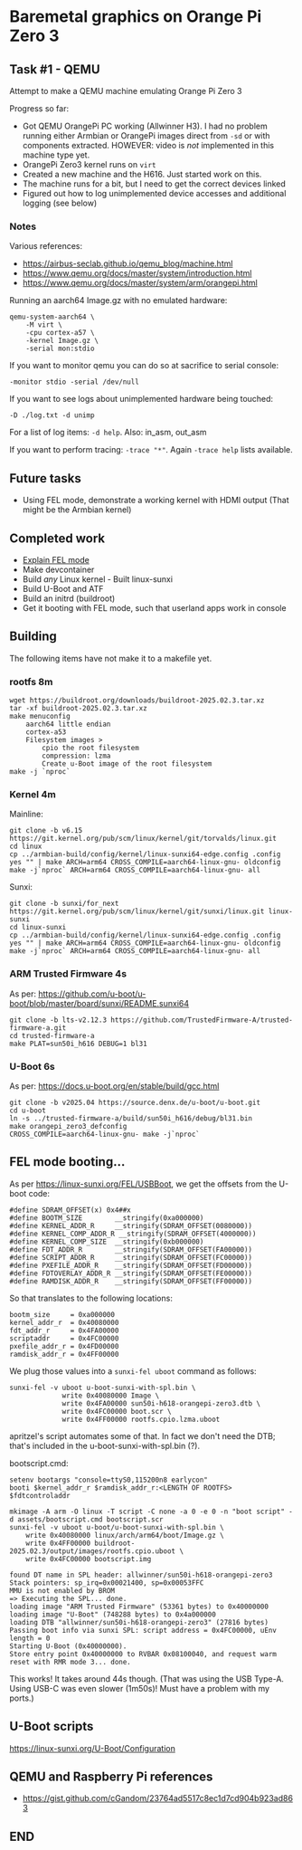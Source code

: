 # Baremetal graphics on Orange Pi Zero 3

## Task #1 - QEMU

Attempt to make a QEMU machine emulating Orange Pi Zero 3

Progress so far:

* Got QEMU OrangePi PC working (Allwinner H3). I had no problem running either
  Armbian or OrangePi images direct from `-sd` or with components extracted.
  HOWEVER: video is *not* implemented in this machine type yet.
* OrangePi Zero3 kernel runs on `virt`
* Created a new machine and the H616. Just started work on this.
* The machine runs for a bit, but I need to get the correct devices linked
* Figured out how to log unimplemented device accesses and additional logging
  (see below)

### Notes

Various references:

* https://airbus-seclab.github.io/qemu_blog/machine.html
* https://www.qemu.org/docs/master/system/introduction.html
* https://www.qemu.org/docs/master/system/arm/orangepi.html

Running an aarch64 Image.gz with no emulated hardware:

```
qemu-system-aarch64 \
    -M virt \
    -cpu cortex-a57 \
    -kernel Image.gz \
    -serial mon:stdio
```

If you want to monitor qemu you can do so at sacrifice to serial console:

```
-monitor stdio -serial /dev/null
```

If you want to see logs about unimplemented hardware being touched:

```
-D ./log.txt -d unimp
```

For a list of log items: `-d help`. Also: in_asm, out_asm

If you want to perform tracing: `-trace "*"`. Again `-trace help` lists available.

## Future tasks

* Using FEL mode, demonstrate a working kernel with HDMI output
  (That might be the Armbian kernel)

## Completed work

* [Explain FEL mode](docs/FEL.md)
* Make devcontainer
* Build *any* Linux kernel - Built linux-sunxi
* Build U-Boot and ATF
* Build an initrd (buildroot)
* Get it booting with FEL mode, such that userland apps work in console

## Building

The following items have not make it to a makefile yet.

### rootfs 8m

```
wget https://buildroot.org/downloads/buildroot-2025.02.3.tar.xz
tar -xf buildroot-2025.02.3.tar.xz
make menuconfig
    aarch64 little endian
    cortex-a53
    Filesystem images >
        cpio the root filesystem
        compression: lzma
        Create u-Boot image of the root filesystem
make -j `nproc`
```

### Kernel 4m

Mainline:

```
git clone -b v6.15 https://git.kernel.org/pub/scm/linux/kernel/git/torvalds/linux.git
cd linux
cp ../armbian-build/config/kernel/linux-sunxi64-edge.config .config
yes "" | make ARCH=arm64 CROSS_COMPILE=aarch64-linux-gnu- oldconfig
make -j`nproc` ARCH=arm64 CROSS_COMPILE=aarch64-linux-gnu- all

```

Sunxi:

```
git clone -b sunxi/for_next https://git.kernel.org/pub/scm/linux/kernel/git/sunxi/linux.git linux-sunxi
cd linux-sunxi
cp ../armbian-build/config/kernel/linux-sunxi64-edge.config .config
yes "" | make ARCH=arm64 CROSS_COMPILE=aarch64-linux-gnu- oldconfig
make -j`nproc` ARCH=arm64 CROSS_COMPILE=aarch64-linux-gnu- all
```

### ARM Trusted Firmware 4s

As per: https://github.com/u-boot/u-boot/blob/master/board/sunxi/README.sunxi64

```
git clone -b lts-v2.12.3 https://github.com/TrustedFirmware-A/trusted-firmware-a.git
cd trusted-firmware-a
make PLAT=sun50i_h616 DEBUG=1 bl31
```

### U-Boot 6s

As per: https://docs.u-boot.org/en/stable/build/gcc.html

```
git clone -b v2025.04 https://source.denx.de/u-boot/u-boot.git
cd u-boot
ln -s ../trusted-firmware-a/build/sun50i_h616/debug/bl31.bin
make orangepi_zero3_defconfig
CROSS_COMPILE=aarch64-linux-gnu- make -j`nproc`
```

## FEL mode booting...

As per https://linux-sunxi.org/FEL/USBBoot, we get the offsets from the U-boot
code:

```
#define SDRAM_OFFSET(x) 0x4##x
#define BOOTM_SIZE        __stringify(0xa000000)
#define KERNEL_ADDR_R     __stringify(SDRAM_OFFSET(0080000))
#define KERNEL_COMP_ADDR_R __stringify(SDRAM_OFFSET(4000000))
#define KERNEL_COMP_SIZE  __stringify(0xb000000)
#define FDT_ADDR_R        __stringify(SDRAM_OFFSET(FA00000))
#define SCRIPT_ADDR_R     __stringify(SDRAM_OFFSET(FC00000))
#define PXEFILE_ADDR_R    __stringify(SDRAM_OFFSET(FD00000))
#define FDTOVERLAY_ADDR_R __stringify(SDRAM_OFFSET(FE00000))
#define RAMDISK_ADDR_R    __stringify(SDRAM_OFFSET(FF00000))
```

So that translates to the following locations:

```
bootm_size     = 0xa000000
kernel_addr_r  = 0x40080000
fdt_addr_r     = 0x4FA00000
scriptaddr     = 0x4FC00000
pxefile_addr_r = 0x4FD00000
ramdisk_addr_r = 0x4FF00000
```

We plug those values into a `sunxi-fel uboot` command as follows:

```
sunxi-fel -v uboot u-boot-sunxi-with-spl.bin \
             write 0x40080000 Image \
             write 0x4FA00000 sun50i-h618-orangepi-zero3.dtb \
             write 0x4FC00000 boot.scr \
             write 0x4FF00000 rootfs.cpio.lzma.uboot
```

apritzel's script automates some of that. In fact we don't need the DTB; that's
included in the u-boot-sunxi-with-spl.bin (?).

bootscript.cmd:
```
setenv bootargs "console=ttyS0,115200n8 earlycon"
booti $kernel_addr_r $ramdisk_addr_r:<LENGTH OF ROOTFS> $fdtcontroladdr
```

```
mkimage -A arm -O linux -T script -C none -a 0 -e 0 -n "boot script" -d assets/bootscript.cmd bootscript.scr
sunxi-fel -v uboot u-boot/u-boot-sunxi-with-spl.bin \
    write 0x40080000 linux/arch/arm64/boot/Image.gz \
    write 0x4FF00000 buildroot-2025.02.3/output/images/rootfs.cpio.uboot \
    write 0x4FC00000 bootscript.img

found DT name in SPL header: allwinner/sun50i-h618-orangepi-zero3
Stack pointers: sp_irq=0x00021400, sp=0x00053FFC
MMU is not enabled by BROM
=> Executing the SPL... done.
loading image "ARM Trusted Firmware" (53361 bytes) to 0x40000000
loading image "U-Boot" (748288 bytes) to 0x4a000000
loading DTB "allwinner/sun50i-h618-orangepi-zero3" (27816 bytes)
Passing boot info via sunxi SPL: script address = 0x4FC00000, uEnv length = 0
Starting U-Boot (0x40000000).
Store entry point 0x40000000 to RVBAR 0x08100040, and request warm reset with RMR mode 3... done.
```

This works! It takes around 44s though. (That was using the USB Type-A. Using
USB-C was even slower (1m50s)! Must have a problem with my ports.)

## U-Boot scripts

https://linux-sunxi.org/U-Boot/Configuration

## QEMU and Raspberry Pi references

* https://gist.github.com/cGandom/23764ad5517c8ec1d7cd904b923ad863

## END
